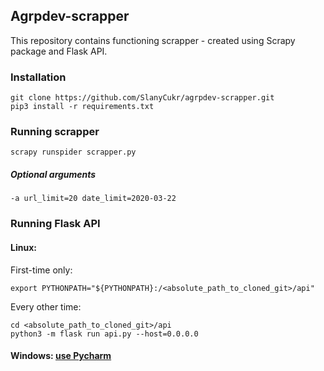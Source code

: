 ## Agrpdev-scrapper
This repository contains functioning scrapper - created using Scrapy package and Flask API.
### Installation
```shell
git clone https://github.com/SlanyCukr/agrpdev-scrapper.git
pip3 install -r requirements.txt
```
### Running scrapper
```shell
scrapy runspider scrapper.py
```
##### Optional arguments  
```shell
-a url_limit=20 date_limit=2020-03-22
```
### Running Flask API
#### Linux:
First-time only:
```shell
export PYTHONPATH="${PYTHONPATH}:/<absolute_path_to_cloned_git>/api"
```
Every other time:
```shell
cd <absolute_path_to_cloned_git>/api
python3 -m flask run api.py --host=0.0.0.0
```
#### Windows: [use Pycharm](https://www.jetbrains.com/help/pycharm/creating-flask-project.html)
